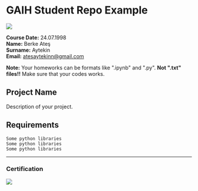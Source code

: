 # GAIH Student Repo Example
![](img/newlogo.png)

**Course Date:** 24.07.1998  
**Name:** Berke Ateş  
**Surname:** Aytekin  
**Email:** atesaytekinn@gmail.com  

**Note:** Your homeworks can be formats like ".ipynb" and ".py". **Not ".txt" files!!** Make sure that your codes works.  

## Project Name
Description of your project.

## Requirements
```
Some python libraries
Some python libraries
Some python libraries
```
---

### Certification
![](img/TopLearnerCertificate.png)

